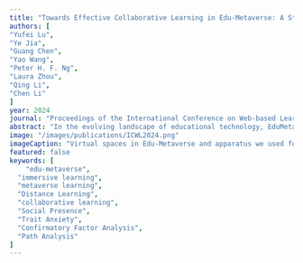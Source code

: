```yaml
---
title: "Towards Effective Collaborative Learning in Edu-Metaverse: A Study on Learners’ Anxiety, Perception, and Behaviour"
authors: [
"Yufei Lu",
"Ye Jia",
"Guang Chen",
"Yao Wang",
"Peter H. F. Ng",
"Laura Zhou",
"Qing Li",
"Chen Li"
]
year: 2024
journal: "Proceedings of the International Conference on Web-based Learning (ICWL) 2024"
abstract: "In the evolving landscape of educational technology, EduMetaverse presents a unique technological platform for collaborative learning (CL), which can be especially useful in distance learning settings. Researchers have taken a keen interest in the potential of Edu-Metaverse for enabling and improving CL; however, the effects of various factors on CL behaviours and performance still need to be fully understood. This study used a within-subjects design involving 32 participants (16 females and 16 males) to investigate how learners’ attributes and environmental attributes affect CL in Edu-Metaverse. The participants were randomly assigned to groups of four for a CL session in Edu-Metaverse. The confirmatory factor analysis revealed that various behavioural metrics in Edu-Metaverse mediated the effects of trait anxiety and virtual space satisfaction on CL performance; perceived understanding of messages, under the umbrella of social presence, also had a direct effect on CL performance. These insights underscore the importance of optimising interactive, perceptual, and social components to make CL more effective in Edu-Metaverse."
image: "/images/publications/ICWL2024.png"
imageCaption: "Virtual spaces in Edu-Metaverse and apparatus we used for this study"
featured: false
keywords: [
    "edu-metaverse", 
  "immersive learning", 
  "metaverse learning",
  "Distance Learning", 
  "collaborative learning",
  "Social Presence",
  "Trait Anxiety",
  "Confirmatory Factor Analysis",
  "Path Analysis"
]
---
```

